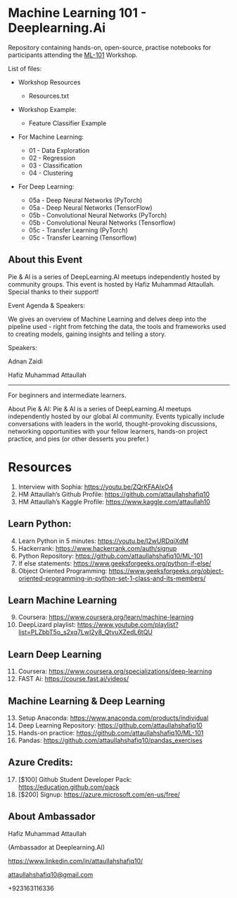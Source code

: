 # Machine Learning 101 - Deeplearning.Ai

Repository containing hands-on, open-source, practise notebooks for participants attending the [ML-101](https://www.facebook.com/events/429419051422702) Workshop.

List of files:

- Workshop Resources
  - Resources.txt
  
- Workshop Example:
  - Feature Classifier Example

- For Machine Learning:
  - 01 - Data Exploration
  - 02 - Regression
  - 03 - Classification
  - 04 - Clustering

- For Deep Learning:
  - 05a - Deep Neural Networks (PyTorch)
  - 05a - Deep Neural Networks (TensorFlow)
  - 05b - Convolutional Neural Networks (PyTorch)
  - 05b - Convolutional Neural Networks (Tensorflow)
  - 05c - Transfer Learning (PyTorch)
  - 05c - Transfer Learning (Tensorflow)



## About this Event
Pie & AI is a series of DeepLearning.AI meetups independently hosted by community groups. This event is hosted by Hafiz Muhammad Attaullah. Special thanks to their support!

Event Agenda & Speakers:

We gives an overview of Machine Learning and delves deep into the pipeline used - right from fetching the data, the tools and frameworks used to creating models, gaining insights and telling a story.


Speakers: 


Adnan Zaidi

Hafiz Muhammad Attaullah
___________

For beginners and intermediate learners.



About Pie & AI: Pie & AI is a series of DeepLearning.AI meetups independently hosted by our global AI community. Events typically include conversations with leaders in the world, thought-provoking discussions, networking opportunities with your fellow learners, hands-on project practice, and pies (or other desserts you prefer.)




# Resources




1.	Interview with Sophia: https://youtu.be/ZQrKFAAlxO4
2.	HM Attaullah’s Github Profile: https://github.com/attaullahshafiq10
3.	HM Attaullah’s Kaggle Profile: https://www.kaggle.com/attaullah10

## Learn Python:
4.	Learn Python in 5 minutes: https://youtu.be/I2wURDqiXdM
5.	Hackerrank:  https://www.hackerrank.com/auth/signup
6.	Python Repository: https://github.com/attaullahshafiq10/ML-101
7.	If else statements: https://www.geeksforgeeks.org/python-if-else/
8.	Object Oriented Programming: https://www.geeksforgeeks.org/object-oriented-programming-in-python-set-1-class-and-its-members/
## Learn Machine Learning
9.	Coursera: https://www.coursera.org/learn/machine-learning
10.	DeepLizard playlist: https://www.youtube.com/playlist?list=PLZbbT5o_s2xq7LwI2y8_QtvuXZedL6tQU
## Learn Deep Learning
11.	Coursera: https://www.coursera.org/specializations/deep-learning
12.	FAST Ai: https://course.fast.ai/videos/
## Machine Learning & Deep Learning
13.	 Setup Anaconda: https://www.anaconda.com/products/individual
14.	Deep Learning Repository: https://github.com/attaullahshafiq10
15.	Hands-on practice: https://github.com/attaullahshafiq10/ML-101
16.	Pandas: https://github.com/attaullahshafiq10/pandas_exercises
## Azure Credits:
17.	[$100] Github Student Developer Pack: https://education.github.com/pack
18.	[$200] Signup: https://azure.microsoft.com/en-us/free/





## About Ambassador
Hafiz Muhammad Attaullah

(Ambassador at Deeplearning.AI)

https://www.linkedin.com/in/attaullahshafiq10/

attaullahshafiq10@gmail.com

+923163116336
